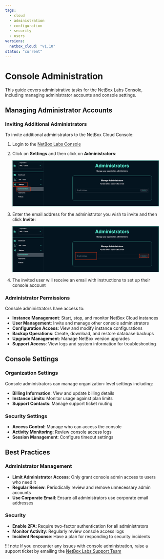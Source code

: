 ```yaml
---
tags:
  - cloud
  - administration
  - configuration
  - security
  - users
versions:
  netbox_cloud: "v1.10"
status: "current"
---
```


# Console Administration

This guide covers administrative tasks for the NetBox Labs Console, including managing administrator accounts and console settings.

## Managing Administrator Accounts

### Inviting Additional Administrators

To invite additional administrators to the NetBox Cloud Console:

1. Login to the [NetBox Labs Console](https://console.netboxlabs.com/)

2. Click on **Settings** and then click on **Administrators**:

    ![console settings admin](../images/console/console-settings-admin.png)

3. Enter the email address for the administrator you wish to invite and then click **Invite**:

    ![console email invite](../images/console/console-email-invite.png)

4. The invited user will receive an email with instructions to set up their console account

### Administrator Permissions

Console administrators have access to:

- **Instance Management**: Start, stop, and monitor NetBox Cloud instances
- **User Management**: Invite and manage other console administrators  
- **Configuration Access**: View and modify instance configurations
- **Backup Operations**: Create, download, and restore database backups
- **Upgrade Management**: Manage NetBox version upgrades
- **Support Access**: View logs and system information for troubleshooting

## Console Settings

### Organization Settings

Console administrators can manage organization-level settings including:

- **Billing Information**: View and update billing details
- **Instance Limits**: Monitor usage against plan limits
- **Support Contacts**: Manage support ticket routing

### Security Settings

- **Access Control**: Manage who can access the console
- **Activity Monitoring**: Review console access logs
- **Session Management**: Configure timeout settings

## Best Practices

### Administrator Management
- **Limit Administrator Access**: Only grant console admin access to users who need it
- **Regular Review**: Periodically review and remove unnecessary admin accounts
- **Use Corporate Email**: Ensure all administrators use corporate email addresses

### Security
- **Enable 2FA**: Require two-factor authentication for all administrators
- **Monitor Activity**: Regularly review console access logs
- **Incident Response**: Have a plan for responding to security incidents

!!! note
    If you encounter any issues with console administration, raise a support ticket by emailing the [NetBox Labs Support Team](mailto:support@netboxlabs.com) 